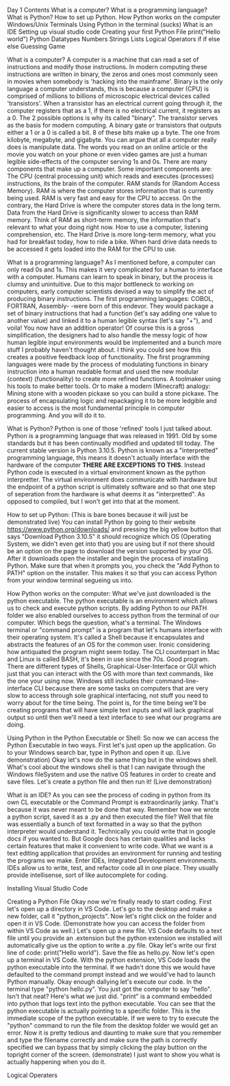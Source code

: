 Day 1 Contents
  What is a computer?
  What is a programming language?
  What is Python?
    How to set up Python.
    How Python works on the computer
      Windows/Unix Terminals
    Using Python in the terminal (sucks)
  What is an IDE
    Setting up visual studio code
  Creating your first Python File
    print("Hello world")
  Python Datatypes
    Numbers
    Strings
    Lists
  Logical Operators
  	if
  	if else
  	else
  Guessing Game
    
What is a computer?
A computer is a machine that can read a set of instructions and modify those instructions. In modern computing these instructions are written in binary, the zeros and ones most commonly seen in movies when somebody is 'hacking into the mainframe'. Binary is the only language a computer understands, this is because a computer (CPU) is comprised of millions to billions of microscopic electrical devices called 'transistors'. When a transistor has an electrical current going through it, the computer registers that as a 1, if there is no electrical current, it registers as a 0. The 2 possible options is why its called "binary". The transistor serves as the basis for modern computing. A binary gate or transistors that outputs either a 1 or a 0 is called a bit. 8 of these bits make up a byte. The one from kilobyte, megabyte, and gigabyte. You can argue that all a computer really does is manipulate data. The words you read on an online article or the movie you watch on your phone or even video games are just a human legible side-effects of the computer serving 1s and 0s.
There are many components that make up a computer. Some important components are: The CPU (central processing unit) which reads and executes (processes) instructions, its the brain of the computer. RAM stands for (Random Access Memory). RAM is where the computer stores information that is currently being used. RAM is very fast and easy for the CPU to access. On the contrary, the Hard Drive is where the computer stores data in the long term. Data from the Hard Drive is significanlty slower to access than RAM memory. Think of RAM as short-term memory, the information that's relevant to what your doing right now. How to use a computer, listening comprehension, etc. The Hard Drive is more long-term memory, what you had for breakfast today, how to ride a bike. When hard drive data needs to be accessed it gets loaded into the RAM for the CPU to use.

What is a programming language?
As I mentioned before, a computer can only read 0s and 1s. This makes it very complicated for a human to interface with a computer. Humans can learn to speak in binary, but the process is clumsy and unintuitive. Due to this major bottleneck to working on computers, early computer scientists devised a way to simplify the act of producing binary instructions. The first programming languages: COBOL, FORTRAN, Assembly- -were born of this endevor. They would package a set of binary instructions that had a function (let's say adding one value to another value) and linked it to a human legible syntax (let's say "+"), and voila! You now have an addition operator! Of course this is a gross simplification, the designers had to also handle the messy logic of how human legible input environments would be implemented and a bunch more stuff I probably haven't thought about. I think you could see how this creates a positive feedback loop of functionality. The first programming languages were made by the process of modulating functions in binary instruction into a human readable format and used the new modular (context) (functionality) to create more refined functions. A toolmaker using his tools to make better tools. Or to make a modern (Minecraft) analogy: Mining stone with a wooden pickaxe so you can build a stone pickaxe. The process of encapsulating logic and repackaging it to be more ledgible and easier to access is the most fundamental principle in computer programming. And you will do it to.

What is Python?
Python is one of those 'refined' tools I just talked about. Python is a programming language that was released in 1991. Old by some standards but it has been continually modified and updated till today. The current stable version is Python 3.10.5. Python is known as a "interpretted" programming language, this means it doesn't actually interface with the hardware of the computer **THERE ARE EXCEPTIONS TO THIS**. Instead Python code is executed in a virtual environment known as the python interpretter. The virtual environment does communicate with hardware but the endpoint of a python script is ultimately software and so that one step of seperation from the hardware is what deems it as "interpretted". As opposed to compiled, but I won't get into that at the moment.

How to set up Python:
(This is bare bones because it will just be demonstrated live)
You can install Python by going to their website https://www.python.org/downloads/ and pressing the big yellow button that says "Download Python 3.10.5" it should recognize which OS (Operating System, we didn't even get into that) you are using but if not there should be an option on the page to download the version supported by your OS. After it downloads open the installer and begin the process of installing Python. Make sure that when it prompts you, you check the "Add Python to PATH" option on the installer. This makes it so that you can access Python from your window terminal segueing us into.

How Python works on the computer:
What we've just downloaded is the python executable. The python executable is an environment which allows us to check and execute python scripts. By adding Python to our PATH folder we also enabled ourselves to access python from the terminal of our computer. Which begs the question, what's a terminal. The Windows terminal or "command prompt" is a program that let's humans interface with their operating system. It's called a Shell because it encapsulates and abstracts the features of an OS for the common user. Ironic considering how antiquated the program might seem today. The CLI counterpart in Mac and Linux is called BASH, it's been in use since the 70s. Good program. There are different types of Shells, Graphical-User-Interface or GUI which just that you can interact with the OS with more than text commands, like the one your using now. Windows still includes their command-line-interface CLI because there are some tasks on computers that are very slow to access through sole graphical interfacing, not stuff you need to worry about for the time being. The point is, for the time being we'll be creating programs that will have simple text inputs and will lack graphical output so until then we'll need a text interface to see what our programs are doing.

Using Python in the Python Executable or Shell:
So now we can access the Python Executable in two ways. First let's just open up the application. Go to your Windows search bar, type in Python and open it up.
(Live demonstration)
Okay let's now do the same thing but in the windows shell. What's cool about the windows shell is that I can navigate through the Windows fileSystem and use the native OS features in order to create and save files. Let's create a python file and then run it!
(Live demonstration)

What is an IDE?
As you can see the process of coding in python from its own CL executable or the Command Prompt is extraordinarily janky. That's because it was never meant to be done that way. Remember how we wrote a python script, saved it as a .py and then executed the file? Well that file was essentially a bunch of text formatted in a way so that the python interpreter would understand it. Technically you could write that in google docs if you wanted to. But Google docs has certain qualities and lacks certain features that make it convenient to write code. What we want is a text editing application that provides an environment for running and testing the programs we make. Enter IDEs, Integrated Development environments. IDEs allow us to write, test, and refactor code all in one place. They usually provide intellisense, sort of like autocomplete for coding.

Installing Visual Studio Code

Creating a Python File
Okay now we're finally ready to start coding. First let's open up a directory in VS Code. Let's go to the desktop and make a new folder, call it "python_projects".
Now let's right click on the folder and open it in VS Code. (Demonstrate how you can access the folder from within VS Code as well.) Let's open up a new file. VS Code defaults to a text file until you provide an .extension but the python extension we installed will automatically give us the option to write a .py file. Okay let's write our first line of code: print("Hello world"). Save the file as hello.py. Now let's open up a terminal in VS Code. With the python extension, VS Code loads the python executable into the terminal. If we hadn't done this we would have defaulted to the command prompt instead and we would've had to launch Python manually. Okay enough dallying let's execute our code. In the terminal type "python hello.py". You just got the computer to say "hello". Isn't that neat? Here's what we just did. "print" is a command embedded into python that logs text into the python executable. You can see that the python executable is actually pointing to a specific folder. This is the immediate scope of the python executable. If we were to try to execute the "python" command to run the file from the desktop folder we would get an error. Now it is pretty tedious and daunting to make sure that you remember and type the filename correctly and make sure the path is correctly specified we can bypass that by simply clicking the play buttion on the topright corner of the screen. (demonstrate) I just want to show you what is actually happening when you do it.

Logical Operaters
